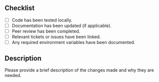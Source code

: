 ## Checklist
- [ ] Code has been tested locally.
- [ ] Documentation has been updated (if applicable).
- [ ] Peer review has been completed.
- [ ] Relevant tickets or issues have been linked.
- [ ] Any required environment variables have been documented.

## Description
Please provide a brief description of the changes made and why they are needed.
